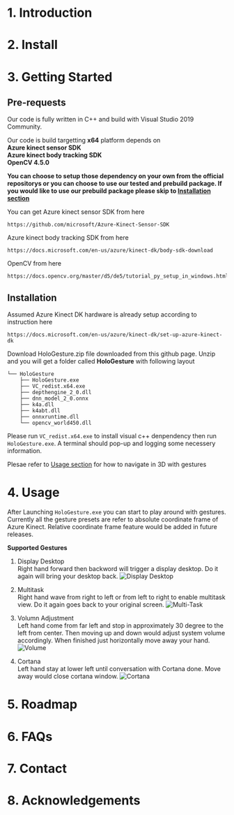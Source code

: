 # 1.  Introduction

# 2.  Install

# 3.  Getting Started

## Pre-requests
Our code is fully written in C++ and build with Visual Studio 2019 Community.  

Our code is build targetting **x64** platform depends on   
**Azure kinect sensor SDK**  
**Azure kinect body tracking SDK**  
**OpenCV 4.5.0**

**You can choose to setup those dependency on your own from the official repositorys or you can choose to use our tested and prebuild package. If you would like to use our prebuild package please skip to [Installation section](#Installation)**

You can get Azure kinect sensor SDK from here
```
https://github.com/microsoft/Azure-Kinect-Sensor-SDK
```
Azure kinect body tracking SDK from here
```
https://docs.microsoft.com/en-us/azure/kinect-dk/body-sdk-download
```
OpenCV from here
```
https://docs.opencv.org/master/d5/de5/tutorial_py_setup_in_windows.html
```
## Installation
Assumed Azure Kinect DK hardware is already setup according to instruction here  
```
https://docs.microsoft.com/en-us/azure/kinect-dk/set-up-azure-kinect-dk
```
Download HoloGesture.zip file downloaded from this github page. Unzip and you will get a folder called **HoloGesture** with following layout
```
└── HoloGesture
    ├── HoloGesture.exe
    ├── VC_redist.x64.exe
    ├── depthengine_2_0.dll
    ├── dnn_model_2_0.onnx
    ├── k4a.dll
    ├── k4abt.dll
    ├── onnxruntime.dll
    └── opencv_world450.dll
```

Please run `VC_redist.x64.exe` to install visual c++ denpendency then run `HoloGesture.exe`. A terminal should pop-up and logging some necessery information.

Plesae refer to [Usage section](#Usage) for how to navigate in 3D with gestures
# 4.  Usage
After Launching `HoloGesture.exe` you can start to play around with gestures. Currently all the gesture presets are refer to absolute coordinate frame of Azure Kinect. Relative coordinate frame feature would be added in future releases.

**Supported Gestures**
1.  Display Desktop  
Right hand forward then backword will trigger a display desktop. Do it again will bring your desktop back.
![Display Desktop](https://github.com/yifeifang/HoloGesture/blob/gesture_object/gifs/desktop.gif)

2.  Multitask  
Right hand wave from right to left or from left to right to enable multitask view. Do it again goes back to your original screen.
![Multi-Task](https://github.com/yifeifang/HoloGesture/blob/gesture_object/gifs/multitask.gif)

3.  Volumn Adjustment  
Left hand come from far left and stop in approximately 30 degree to the left from center. Then moving up and down would adjust system volume accordingly. When finished just horizontally move away your hand.
![Volume](https://github.com/yifeifang/HoloGesture/blob/gesture_object/gifs/volume.gif)

4.  Cortana  
Left hand stay at lower left until conversation with Cortana done. Move away would close cortana window.
![Cortana](https://github.com/yifeifang/HoloGesture/blob/gesture_object/gifs/cortana.gif)

# 5.  Roadmap

# 6.  FAQs

# 7.  Contact

# 8.  Acknowledgements
